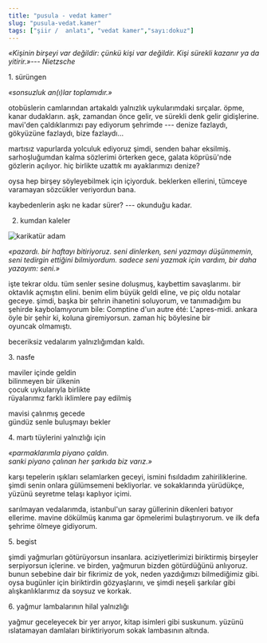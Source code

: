 ```yaml
---
title: "pusula - vedat kamer"
slug: "pusula-vedat.kamer"
tags: ["şiir /  anlatı", "vedat kamer","sayı:dokuz"]
---
```



*«Kişinin birşeyi var değildir: çünkü kişi var değildir. Kişi sürekli
kazanır ya da yitirir.»--- Nietzsche*

1. sürüngen

*«sonsuzluk an(ı)lar toplamıdır.»*

otobüslerin camlarından artakaldı yalnızlık uykularımdaki sırçalar.
öpme, kanar dudakların. aşk, zamandan önce gelir, ve sürekli denk gelir
gidişlerine. mavi'den çaldıklarımızı pay ediyorum şehrimde --- denize
fazlaydı, gökyüzüne fazlaydı, bize fazlaydı...

martısız vapurlarda yolculuk ediyoruz şimdi, senden bahar eksilmiş.
sarhoşluğumdan kalma sözlerimi örterken gece, galata köprüsü'nde
gözlerin açılıyor. hiç birlikte uzattık mı ayaklarımızı denize?

oysa hep birşey söyleyebilmek için içiyorduk. beklerken ellerini,
tümceye varamayan sözcükler veriyordun bana.

kaybedenlerin aşkı ne kadar sürer? --- okunduğu kadar.


2. kumdan kaleler

![karikatür adam](/img/9.01.jpg)

*«pazardı. bir haftayı bitiriyoruz. seni dinlerken, seni yazmayı
düşünmemin, seni tedirgin ettiğini bilmiyordum. sadece seni yazmak için
vardım, bir daha yazayım: seni.»*

işte tekrar oldu. tüm senler sesine doluşmuş, kaybettim savaşlarımı. bir
oktavlık açmıştın elini. benim elim büyük geldi eline, ve piç oldu
notalar geceye. şimdi, başka bir şehrin ihanetini soluyorum, ve
tanımadığım bu şehirde kaybolamıyorum bile: Comptine d'un autre été:
L'apres-midi. ankara öyle bir şehir ki, koluna giremiyorsun. zaman hiç
böylesine bir oyuncak olmamıştı.

beceriksiz vedalarım yalnızlığımdan kaldı.

3. nasfe

maviler içinde geldin\
bilinmeyen bir ülkenin\
çocuk uykularıyla birlikte\
rüyalarımız farklı iklimlere pay edilmiş

mavisi çalınmış gecede\
gündüz senle buluşmayı bekler

4\. martı tüylerini yalnızlığı için

*«parmaklarımla piyano çaldın.\
sanki piyano çalınan her şarkıda biz varız.»*

karşı tepelerin ışıkları selamlarken geceyi, ismini fısıldadım
zahiriliklerine. şimdi senin onlara gülümsemeni bekliyorlar. ve
sokaklarında yürüdükçe, yüzünü seyretme telaşı kaplıyor içimi.

sarılmayan vedalarımda, istanbul'un saray güllerinin dikenleri batıyor
ellerime. mavine dökülmüş kanıma gar öpmelerimi bulaştırıyorum. ve ilk
defa şehrime ölmeye gidiyorum.

5. begist

şimdi yağmurları götürüyorsun insanlara. aciziyetlerimizi biriktirmiş
birşeyler serpiyorsun içlerine. ve birden, yağmurun bizden götürdüğünü
anlıyoruz. bunun sebebine dair bir fikrimiz de yok, neden yazdığımızı
bilmediğimiz gibi. oysa bugünler için biriktirdin gözyaşlarını, ve şimdi
neşeli şarkılar gibi alışkanlıklarımız da soysuz ve korkak.

6\. yağmur lambalarının hilal yalnızlığı

yağmur geceleyecek bir yer arıyor, kitap isimleri gibi suskunum. yüzünü
ıslatamayan damlaları biriktiriyorum sokak lambasının altında.
